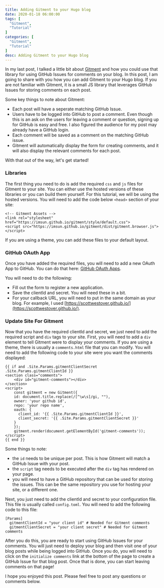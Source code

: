 ```yaml
---
title: Adding Gitment to your Hugo blog
date: 2020-01-18 06:00:00
tags: [
  "Gitment",
  "Tutorial"
]
categories: [
  "Gitment",
  "Tutorial"
]
desc: Adding Gitment to your Hugo blog
---
```


In my last post, I talked a little bit about [Gitment](https://github.com/imsun/gitment) and how you could use that library for using GitHub Issues for comments on your blog. In this post, I am going to share with you how you can add Gitment to your Hugo blog. If you are not familiar with Gitment, it is a small JS library that leverages GitHub Issues for storing comments on each post.

Some key things to note about Gitment:
  - Each post will have a seperate matching GitHub Issue.
  - Users have to be logged into GitHub to post a comment. Even though this is an ask on the users for leaving a comment or question, signing up for GitHub is easy and free. I also figured the audience for my post may already have a GitHub login.
  - Each comment will be saved as a comment on the matching GitHub issue.
  - Gitment will automatically display the form for creating comments, and it will also display the relevant comments for each post.

With that out of the way, let's get started!

### Libraries

The first thing you need to do is add the required `css` and `js` files for Gitment to your site. You can either use the hosted versions of these libraries or you can build them yourself. For this tutorial, we will be using the hosted versions. You will need to add the code below `<head>` section of your site:

```
<!-- Gitment Assets -->
<link rel="stylesheet" href="https://imsun.github.io/gitment/style/default.css">
<script src="https://imsun.github.io/gitment/dist/gitment.browser.js"></script>
```

If you are using a theme, you can add these files to your default layout.

### GitHub OAuth App

Once you have added the required files, you will need to add a new OAuth App to GitHub. You can do that here: [GitHub OAuth Apps](https://github.com/settings/applications/new).

You will need to do the following:
  - Fill out the form to register a new application.
  - Save the clientId and secret. You will need these in a bit.
  - For your callback URL, you will need to put in the same domain as your blog. For example, I used [https://scottwestover.github.io/](https://scottwestover.github.io/).

### Update Site For Gitment

Now that you have the required clientId and secret, we just need to add the required script and `div` tags to your site. First, you will need to add a `div` element to tell Gitment were to display your comments. If you are using a theme, there is usually a `comments.html` file that you can modify. You will need to add the following code to your site were you want the comments displayed:

```
{{ if and .Site.Params.gitmentClientSecret .Site.Params.gitmentClientId }}
<section class="comments">
	<div id="gitment-comments"></div>
</section>
<script>
	const gitment = new Gitment({
    id: document.title.replace(/[^\w\s]/gi, ""),
    owner: 'your github id',
    repo: 'your repo name',
    oauth: {
      client_id: '{{ .Site.Params.gitmentClientId }}',
      client_secret: '{{ .Site.Params.gitmentClientSecret }}'
    }
	});
	gitment.render(document.getElementById('gitment-comments'));
</script>
{{ end }}
```

Some things to note:
  - the `id` needs to be unique per post. This is how Gitment will match a GitHub Issue with your post.
  - the `script` tag needs to be executed after the `div` tag has rendered on your page.
  - you will need to have a GitHub repository that can be used for storing the issues. This can be the same repository you use for hosting your site, or a different one.

Next, you just need to add the clientId and secret to your configuration file. This file is usually called `config.toml`. You will need to add the following code to this file:

```
[Params]
  gitmentClientId = "your client id" # Needed for Gitment comments
  gitmentClientSecret = "your client secret" # Needed for Gitment comments
```

After you do this, you are ready to start using GitHub Issues for your comments. You will just need to deploy your blog and then visit one of your blog posts while being logged into GitHub. Once you do, you will need to click on the `initialize comments` link at the bottom of the page to create a GitHub Issue for that blog post. Once that is done, you can start leaving comments on that page!

I hope you enjoyed this post. Please feel free to post any questions or comments below.
